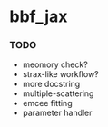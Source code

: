 # bbf_jax

### TODO

  - meomory check?
  - strax-like workflow?
  - more docstring
  - multiple-scattering
  - emcee fitting
  - parameter handler